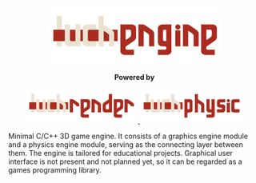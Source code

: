 <p align="center">
    <img src="assets/images/engine.png" alt="LuchEngine Logo" width="350">
</p>

<p align="center">
  <strong>Powered by</strong>
</p>

<p align="center">

  <a href="https://github.com/admtrv/luchrender">
    <img src="assets/images/render.png" alt="LuchRender Logo" height="70">
  </a>
  
  <a href="https://github.com/admtrv/luchphysic">
    <img src="assets/images/physic.png" alt="LuchPhysic Logo" height="70">
  </a>
  
</p>

Minimal C/C++ 3D game engine. It consists of a graphics engine module and a physics engine module, serving as the connecting layer between them. The engine is tailored for educational projects. Graphical user interface is not present and not planned yet, so it can be regarded as a games programming library.
